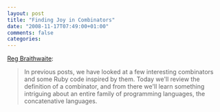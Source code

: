 ```yaml
---
layout: post
title: "Finding Joy in Combinators"
date: "2008-11-17T07:49:00+01:00"
comments: false
categories: 
---
```


<p><a href="http://github.com/raganwald/homoiconic/tree/master/2008-11-16/joy.md">Reg Braithwaite</a>:</p>

<blockquote>
<p>In previous posts, we have looked at a few interesting combinators and some Ruby code inspired by them. Today we'll review the definition of a combinator, and from there we'll learn something intriguing about an entire family of programming languages, the concatenative languages.</p>
</blockquote>


